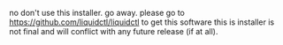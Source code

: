 no don't use this installer. go away. please go to https://github.com/liquidctl/liquidctl to get this software
this is installer is not final and will conflict with any future release (if at all).
